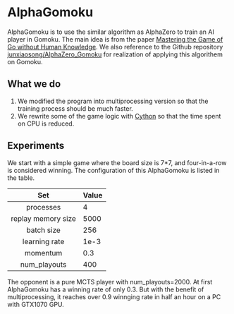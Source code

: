 # AlphaGomoku

AlphaGomoku is to use the similar algorithm as AlphaZero to train an AI player in Gomoku.
The main idea is from the paper [Mastering the Game of Go without Human Knowledge](https://www.nature.com/articles/nature24270). We also reference to the Github repository [junxiaosong/AlphaZero_Gomoku](https://github.com/junxiaosong/AlphaZero_Gomoku) for realization of applying this algorithem on Gomoku.

## What we do

1. We modified the program into multiprocessing version so that the training process should be much faster.
2. We rewrite some of the game logic with [Cython](http://cython.org) so that the time spent on CPU is reduced.

## Experiments

We start with a simple game where the board size is 7*7, and four-in-a-row is considered winning. The configuration of this AlphaGomoku is listed in the table.

|Set               | Value   |
|:----------------:|:--------|
|processes         |4        |
|replay memory size|5000     |
|batch size        |256      |
|learning rate     |1e-3     |
|momentum          |0.3      |
|num_playouts      |400      |

The opponent is a pure MCTS player with num_playouts=2000.
At first AlphaGomoku has a winning rate of only 0.3. But with the benefit of multiprocessing, it reaches over 0.9 winnging rate in half an hour on a PC with GTX1070 GPU.
